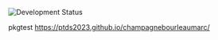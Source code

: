 ![Development Status](https://img.shields.io/badge/status-in%20development-yellow)

pkgtest
https://ptds2023.github.io/champagnebourleaumarc/
